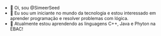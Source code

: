 - 👋 Oi, sou @SimeerSeed
- 👀 Eu sou um iniciante no mundo da tecnologia e estou interessado em aprender programação e resolver problemas com lógica.
- 🌱 Atualmente estou aprendendo as linguagens C++, Java e Phyton na EBAC!

<!---
SimeerSeed/SimeerSeed is a ✨ special ✨ repository because its `README.md` (this file) appears on your GitHub profile.
You can click the Preview link to take a look at your changes.
--->
